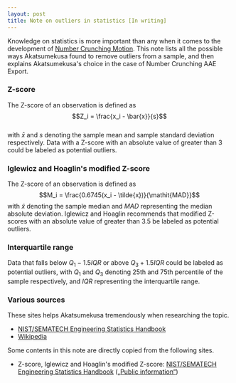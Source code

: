 ```yaml
---
layout: post
title: Note on outliers in statistics [In writing]
---
```


Knowledge on statistics is more important than any when it comes to the development of [Number Crunching Motion](https://github.com/Akatmks/Number-Crunching-Motion). This note lists all the possible ways Akatsumekusa found to remove outliers from a sample, and then explains Akatsumekusa's choice in the case of Number Crunching AAE Export.  

### Z-score

The Z-score of an observation is defined as  
$$Z_i = \frac{x_i - \bar{x}}{s}$$  
with $\bar{x}$ and $s$ denoting the sample mean and sample standard deviation respectively. Data with a Z-score with an absolute value of greater than 3 could be labeled as potential outliers.  

### Iglewicz and Hoaglin's modified Z-score

The Z-score of an observation is defined as  
$$M_i = \frac{0.6745(x_i - \tilde{x})}{\mathit{MAD}}$$
with $\tilde{x}$ denoting the sample median and $\mathit{MAD}$ representing the median absolute deviation. Iglewicz and Hoaglin recommends that modified Z-scores with an absolute value of greater than 3.5 be labeled as potential outliers.  

### Interquartile range

Data that falls below $Q_1 - 1.5\mathit{IQR}$ or above $Q_3 + 1.5\mathit{IQR}$ could be labeled as potential outliers, with $Q_1$ and $Q_3$ denoting 25th and 75th percentile of the sample respectively, and $\mathit{IQR}$ representing the interquartile range.  

### Various sources

These sites helps Akatsumekusa tremendously when researching the topic.

* [NIST/SEMATECH Engineering Statistics Handbook](https://www.itl.nist.gov/div898/handbook/eda/section3/eda35h.htm)  
* [Wikipedia](https://en.wikipedia.org/wiki/Statistics)  

Some contents in this note are directly copied from the following sites.  

* Z-score, Iglewicz and Hoaglin's modified Z-score: [NIST/SEMATECH Engineering Statistics Handbook](https://www.itl.nist.gov/div898/handbook/eda/section3/eda35h.htm) ([„Public information“](https://www.nist.gov/oism/copyrights))  